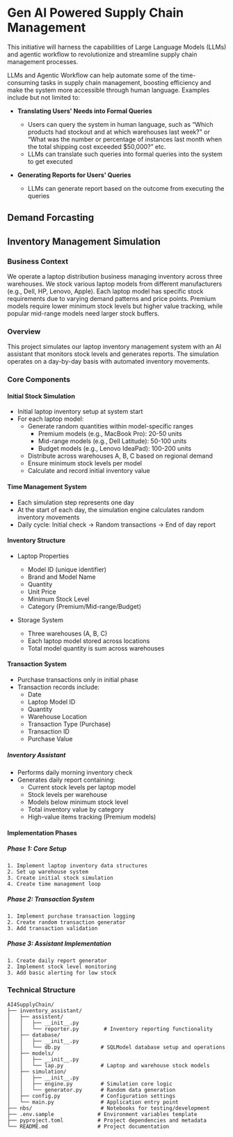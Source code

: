 # Gen AI Powered Supply Chain Management
This initiative will harness the capabilities of Large Language Models (LLMs) and agentic workflow to revolutionize and streamline supply chain management processes.

LLMs and Agentic Workflow can help automate some of the time-consuming tasks in supply chain management, boosting efficiency and make the system more accessible through human language. Examples include but not limited to:

- **Translating Users' Needs into Formal Queries**
    - Users can query the system in human language, such as “Which products had stockout and at which warehouses last week?" or “What was the number or percentage of instances last month when the total shipping cost exceeded $50,000?” etc.
    - LLMs can translate such queries into formal queries into the system to get executed

- **Generating Reports for Users' Queries**
    - LLMs can generate report based on the outcome from executing the queries

## Demand Forcasting

## Inventory Management Simulation
### Business Context
We operate a laptop distribution business managing inventory across three warehouses. We stock various laptop models from different manufacturers (e.g., Dell, HP, Lenovo, Apple). Each laptop model has specific stock requirements due to varying demand patterns and price points. Premium models require lower minimum stock levels but higher value tracking, while popular mid-range models need larger stock buffers.
### Overview
This project simulates our laptop inventory management system with an AI assistant that monitors stock levels and generates reports. The simulation operates on a day-by-day basis with automated inventory movements.

### Core Components
#### Initial Stock Simulation
- Initial laptop inventory setup at system start
- For each laptop model:
    - Generate random quantities within model-specific ranges
        - Premium models (e.g., MacBook Pro): 20-50 units
        - Mid-range models (e.g., Dell Latitude): 50-100 units
        - Budget models (e.g., Lenovo IdeaPad): 100-200 units
    - Distribute across warehouses A, B, C based on regional demand
    - Ensure minimum stock levels per model
    - Calculate and record initial inventory value

#### Time Management System
- Each simulation step represents one day
- At the start of each day, the simulation engine calculates random inventory movements
- Daily cycle: Initial check → Random transactions → End of day report

#### Inventory Structure
- Laptop Properties
    - Model ID (unique identifier)
    - Brand and Model Name
    - Quantity
    - Unit Price
    - Minimum Stock Level
    - Category (Premium/Mid-range/Budget)

- Storage System
    - Three warehouses (A, B, C)
    - Each laptop model stored across locations
    - Total model quantity is sum across warehouses

#### Transaction System
- Purchase transactions only in initial phase
- Transaction records include:
    - Date
    - Laptop Model ID
    - Quantity
    - Warehouse Location
    - Transaction Type (Purchase)
    - Transaction ID
    - Purchase Value

##### Inventory Assistant
- Performs daily morning inventory check
- Generates daily report containing:
    - Current stock levels per laptop model
    - Stock levels per warehouse
    - Models below minimum stock level
    - Total inventory value by category
    - High-value items tracking (Premium models)

#### Implementation Phases
##### Phase 1: Core Setup
    1. Implement laptop inventory data structures
    2. Set up warehouse system
    3. Create initial stock simulation
    4. Create time management loop

##### Phase 2: Transaction System
    1. Implement purchase transaction logging
    2. Create random transaction generator
    3. Add transaction validation

##### Phase 3: Assistant Implementation
    1. Create daily report generator
    2. Implement stock level monitoring
    3. Add basic alerting for low stock

### Technical Structure
```
AI4SupplyChain/
├── inventory_assistant/
│   ├── assistent/
│   │   ├── __init__.py
│   │   └── reporter.py        # Inventory reporting functionality
│   ├── database/
│   │   ├── __init__.py
│   │   └── db.py             # SQLModel database setup and operations
│   ├── models/
│   │   ├── __init__.py
│   │   └── lap.py            # Laptop and warehouse stock models
│   ├── simulation/
│   │   ├── __init__.py
│   │   ├── engine.py         # Simulation core logic
│   │   └── generator.py      # Random data generation
│   ├── config.py             # Configuration settings
│   └── main.py               # Application entry point
├── nbs/                      # Notebooks for testing/development
├── .env.sample              # Environment variables template
├── pyproject.toml           # Project dependencies and metadata
└── README.md                # Project documentation
```
